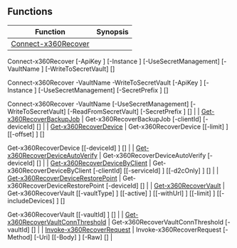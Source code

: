 ## Functions

| Function | Synopsis |
| --- | --- |
| [Connect-x360Recover](./docs/Connect-x360Recover.md) | 
Connect-x360Recover [-ApiKey <string>] [-Instance <string>] [-UseSecretManagement] [-VaultName <string>] [-WriteToSecretVault] [<CommonParameters>]

Connect-x360Recover -VaultName <string> -WriteToSecretVault [-ApiKey <string>] [-Instance <string>] [-UseSecretManagement] [-SecretPrefix <string>] [<CommonParameters>]

Connect-x360Recover -VaultName <string> [-UseSecretManagement] [-WriteToSecretVault] [-ReadFromSecretVault] [-SecretPrefix <string>] [<CommonParameters>]
 |
| [Get-x360RecoverBackupJob](./docs/Get-x360RecoverBackupJob.md) | 
Get-x360RecoverBackupJob [-clientId] <long> [-deviceId] <string> [<CommonParameters>]
 |
| [Get-x360RecoverDevice](./docs/Get-x360RecoverDevice.md) | 
Get-x360RecoverDevice [[-limit] <long>] [[-offset] <long>] [<CommonParameters>]

Get-x360RecoverDevice [[-deviceId] <long>] [<CommonParameters>]
 |
| [Get-x360RecoverDeviceAutoVerify](./docs/Get-x360RecoverDeviceAutoVerify.md) | 
Get-x360RecoverDeviceAutoVerify [-deviceId] <long> [<CommonParameters>]
 |
| [Get-x360RecoverDeviceByClient](./docs/Get-x360RecoverDeviceByClient.md) | 
Get-x360RecoverDeviceByClient [-clientId] <long> [[-serviceId] <string>] [[-d2cOnly] <bool>] [<CommonParameters>]
 |
| [Get-x360RecoverDeviceRestorePoint](./docs/Get-x360RecoverDeviceRestorePoint.md) | 
Get-x360RecoverDeviceRestorePoint [-deviceId] <long> [<CommonParameters>]
 |
| [Get-x360RecoverVault](./docs/Get-x360RecoverVault.md) | 
Get-x360RecoverVault [[-vaultType] <string>] [[-active] <bool>] [[-withUrl] <bool>] [[-limit] <long>] [[-includeDevices] <bool>] [<CommonParameters>]

Get-x360RecoverVault [[-vaultId] <int>] [<CommonParameters>]
 |
| [Get-x360RecoverVaultConnThreshold](./docs/Get-x360RecoverVaultConnThreshold.md) | 
Get-x360RecoverVaultConnThreshold [-vaultId] <int> [<CommonParameters>]
 |
| [Invoke-x360RecoverRequest](./docs/Invoke-x360RecoverRequest.md) | 
Invoke-x360RecoverRequest [-Method] <string> [-Uri] <string> [[-Body] <string>] [-Raw] [<CommonParameters>]
 |

#
